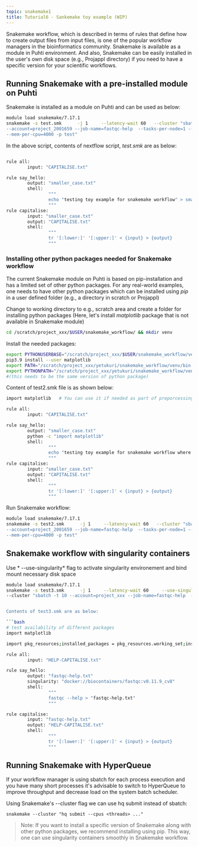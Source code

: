 ```yaml
---
topic: snakemake1
title: Tutorial6 - Sankemake toy example (WIP)
---
```


Snakemake workflow, which is described in terms of rules that define how to create output files from input files, is one of the popular workflow managers in the bioinformatics community. Snakemake is available as a module in Puhti environment. And also, Snakemake can be easily installed in the user's own disk space (e.g., Projappl directory) if you need to have a specific version for your scientific workflows.


## Running Snakemake with a pre-installed module on Puhti

Snakemake is installed as a module on Puhti and can be used as below: 


```bash
module load snakemake/7.17.1
snakemake -s test.smk      -j 1     --latency-wait 60   --cluster "sbatch -t 10 \
--account=project_2001659 --job-name=fastqc-help  --tasks-per-node=1 --cpus-per-task=1 \
--mem-per-cpu=4000 -p test"
```

In the above script, contents of nextflow script, *test.smk* are as below:

```bash

rule all:
        input: "CAPITALISE.txt"

rule say_hello:
        output: "smaller_case.txt"
        shell:
                """
                echo "testing toy example for snakemake workflow" > smaller_case.txt
                """
rule capitalise:
        input: "smaller_case.txt"
        output: "CAPITALISE.txt"
        shell:
                """
                tr '[:lower:]' '[:upper:]' < {input} > {output}
                """
```


### Installing other python packages needed for Snakemake workflow

The current Snakemake module on Puhti is based on pip-installation and has a limited set of other python packages. For any real-world examples, one needs to have other python packages which can be installed using *pip* in a user defined folder (e.g., a directory in scratch or Projappl)

Change to working directory to e.g., scratch area  and create a folder for installing python packages (Here, let's install *matplotlib* package that is not available in Snakemake module) 

```bash
cd /scratch/project_xxx/$USER/snakemake_workflow/ && mkdir venv
```

Install the needed packages:

```bash
export PYTHONUSERBASE="/scratch/project_xxx/$USER/snakemake_workflow/venv"
pip3.9 install --user matplotlib 
export PATH="/scratch/project_xxx/yetukuri/snakemake_workflow/venv/bin:$PATH"
export PYTHONPATH="/scratch/project_xxx/yetukuri/snakemake_workflow/venv/lib/python3.9/site-packages/"  
#(this needs to be the same version of python package)
```

Content of test2.smk file is as shown below:

```bash
import matplotlib   # You can use it if needed as part of preporcessing of data.

rule all:
        input: "CAPITALISE.txt"

rule say_hello:
        output: "smaller_case.txt"
        python -c "import matplotlib"
        shell:
                """
                echo "testing toy example for snakemake workflow where matplotlib package is installed" > smaller_case.txt
                """
rule capitalise:
        input: "smaller_case.txt"
        output: "CAPITALISE.txt"
        shell:
                """
                tr '[:lower:]' '[:upper:]' < {input} > {output}
                """
```

Run Snakemake workflow:

```bash
module load snakemake/7.17.1
snakemake -s test2.smk      -j 1     --latency-wait 60   --cluster "sbatch -t 10 \
--account=project_2001659 --job-name=fastqc-help  --tasks-per-node=1 --cpus-per-task=1 \
--mem-per-cpu=4000 -p test"
```

## Snakemake workflow with singularity containers

Use * --use-singularity* flag to activate singularity environement and bind mount necessary disk space 

```bash
module load snakemake/7.17.1
snakemake -s test3.smk      -j 1     --latency-wait 60     --use-singularity --singularity-args "-B /scratch/project_2001659/yetukuri/snakemake_workflow:/scratch/project_2001659/yetukuri/snakemake_workflow"   \
--cluster "sbatch -t 10 --account=project_xxx --job-name=fastqc-help  --tasks-per-node=1 --cpu


Contents of test3.smk are as below:

```bash
# test availability of different packages 
import matplotlib

import pkg_resources;installed_packages = pkg_resources.working_set;installed_packages_list = sorted(["%s==%s" % (i.key, i.version) for i in installed_packages]);print(installed_packages_list)

rule all:
        input: "HELP-CAPITALISE.txt"

rule say_hello:
        output: "fastqc-help.txt"
        singularity: "docker://biocontainers/fastqc:v0.11.9_cv8"
        shell:
                """
                fastqc --help > "fastqc-help.txt"
                """

rule capitalise:
        input: "fastqc-help.txt"
        output: "HELP-CAPITALISE.txt"
        shell:
                """
                tr '[:lower:]' '[:upper:]' < {input} > {output}
                """
```

## Running Snakemake with HyperQueue
If your workflow manager is using sbatch for each process execution and you have many short processes it's advisable to switch to HyperQueue to improve throughput and decrease load on the system batch scheduler.

Using Snakemake's --cluster flag we can use hq submit instead of sbatch:

```
snakemake --cluster "hq submit --cpus <threads> ..."

```

> Note: If you want to install a specific version of Snakemake along with other python packages, we recommend installing  using pip. This way, one can use
  singularity containers smoothly in Snakemake workflow.
